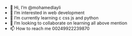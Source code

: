 - 👋 Hi, I’m @mohamedlayli
- 👀 I’m interested in web development
- 🌱 I’m currently learning c css js and python
- 💞️ I’m looking to collaborate on learning all above mention
- 📫 How to reach me 00249922239870

<!---
mohamedlayli/mohamedlayli is a ✨ special ✨ repository because its `README.md` (this file) appears on your GitHub profile.
You can click the Preview link to take a look at your changes.
--->
